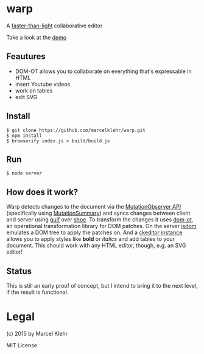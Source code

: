 # warp
A [faster-than-light](https://en.wikipedia.org/wiki/Warp_drive) collaborative editor

Take a look at the [demo](http://warp.der-analphabet.de/)

## Feautures
 * DOM-OT allows you to collaborate on everything that's expressable in HTML
 * insert Youtube videos
 * work on tables
 * edit SVG

## Install
```
$ git clone https://github.com/marcelklehr/warp.git
$ npm install
$ browserify index.js > build/build.js
```

## Run
```
$ node server
```

## How does it work?
Warp detects changes to the document via the [MutationObserver API](https://developer.mozilla.org/en-US/docs/Web/API/MutationObserver) (specifically using [MutationSummary](https://github.com/rafaelw/mutation-summary)) and syncs changes between client and server using [gulf](https://github.com/marcelklehr/gulf) over [shoe](https://github.com/substack/shoe). To transform the changes it uses [dom-ot](https://github.com/marcelklehr/dom-ot), an operational transformation library for DOM patches. On the server [js](https://github.com/tmpvar/jsdom)[dom](https://github.com/darrylwest/node-jsdom) emulates a DOM tree to apply the patches on. And a [ckeditor instance](http://ckeditor.com/) allows you to apply styles like **bold** or *italics* and add tables to your document. This should work with any HTML editor, though, e.g. an SVG editor!

## Status
This is still an early proof of concept, but I intend to bring it to the next level, if the result is functional.

# Legal
(c) 2015 by Marcel Klehr

MIT License
